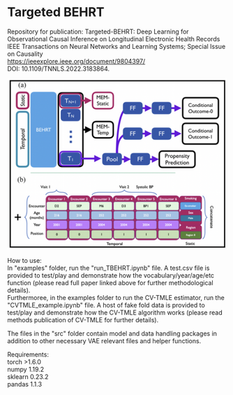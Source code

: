 # Targeted BEHRT
Repository for publication: Targeted-BEHRT: Deep Learning for Observational Causal Inference on Longitudinal Electronic Health Records<br/>
IEEE Transactions on Neural Networks and Learning Systems; Special Issue on Causality<br/>
https://ieeexplore.ieee.org/document/9804397/<br/>
DOI: 10.1109/TNNLS.2022.3183864.<br/>

![Screenshot](screenshot.png)

How to use:<br/>
In "examples" folder, run the "run_TBEHRT.ipynb" file. A test.csv file is provided to test/play and demonstrate how the vocabulary/year/age/etc function (please read full paper linked above for further methodological details). <br/>
Furthermoree, in the examples folder to run the CV-TMLE estimator, run the "CVTMLE_example.ipynb" file. A host of fake fold data is provided to test/play and demonstrate how the CV-TMLE algorithm works (please read methods publication of CV-TMLE for further details). <br/>

The files in the "src" folder contain model and data handling packages in addition to other necessary VAE relevant files and helper functions.

Requirements:<br/>
torch >1.6.0<br/>
numpy 1.19.2<br/>
sklearn 0.23.2<br/>
pandas 1.1.3<br/>
<br/>

